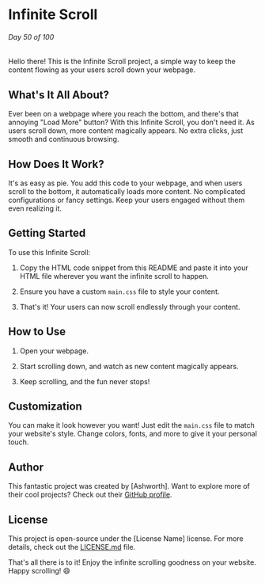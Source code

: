 # Infinite Scroll

###### Day 50 of 100

Hello there! This is the Infinite Scroll project, a simple way to keep the content flowing as your users scroll down your webpage.

## What's It All About?

Ever been on a webpage where you reach the bottom, and there's that annoying "Load More" button? With this Infinite Scroll, you don't need it. As users scroll down, more content magically appears. No extra clicks, just smooth and continuous browsing.

## How Does It Work?

It's as easy as pie. You add this code to your webpage, and when users scroll to the bottom, it automatically loads more content. No complicated configurations or fancy settings. Keep your users engaged without them even realizing it.

## Getting Started

To use this Infinite Scroll:

1. Copy the HTML code snippet from this README and paste it into your HTML file wherever you want the infinite scroll to happen.

2. Ensure you have a custom `main.css` file to style your content.

3. That's it! Your users can now scroll endlessly through your content.

## How to Use

1. Open your webpage.

2. Start scrolling down, and watch as new content magically appears.

3. Keep scrolling, and the fun never stops!

## Customization

You can make it look however you want! Just edit the `main.css` file to match your website's style. Change colors, fonts, and more to give it your personal touch.

## Author

This fantastic project was created by [Ashworth]. Want to explore more of their cool projects? Check out their [GitHub profile](https://github.com/your-github-profile).

## License

This project is open-source under the [License Name] license. For more details, check out the [LICENSE.md](LICENSE.md) file.

That's all there is to it! Enjoy the infinite scrolling goodness on your website. Happy scrolling! 😄
